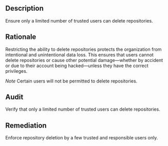 ## Description

Ensure only a limited number of trusted users can delete repositories.

## Rationale

Restricting the ability to delete repositories protects the organization from intentional and unintentional data loss. This ensures that users cannot delete repositories or cause other potential damage—whether by accident or due to their account being hacked—unless they have the correct privileges.

*Note* Certain users will not be permitted to delete repositories.

## Audit

Verify that only a limited number of trusted users can delete repositories.

## Remediation

Enforce repository deletion by a few trusted and responsible users only.
